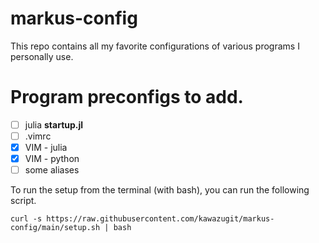 # markus-config
This repo contains all my favorite configurations of various programs I personally use.

# Program preconfigs to add.
- [ ] julia **startup.jl**
- [ ] .vimrc
- [x] VIM - julia
- [x] VIM - python
- [ ] some aliases

To run the setup from the terminal (with bash), you can run the following script.
```
curl -s https://raw.githubusercontent.com/kawazugit/markus-config/main/setup.sh | bash
```
